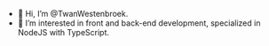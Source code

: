 - 👋 Hi, I’m @TwanWestenbroek.
- 👀 I’m interested in front and back-end development, specialized in NodeJS with TypeScript.

<!---
TwanWestenbroek/TwanWestenbroek is a ✨ special ✨ repository because its `README.md` (this file) appears on your GitHub profile.
You can click the Preview link to take a look at your changes.
--->
